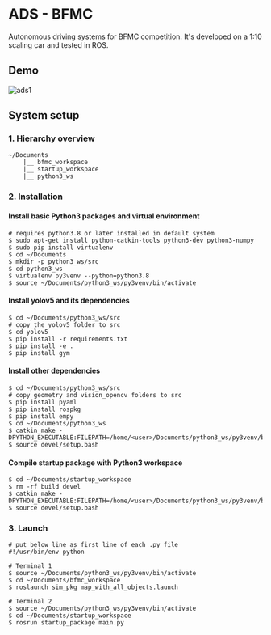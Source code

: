# ADS - BFMC
Autonomous driving systems for BFMC competition. It's developed on a 1:10 scaling car and tested in ROS.

## Demo
![ads1](https://user-images.githubusercontent.com/62132206/121524593-becad100-c9f7-11eb-96ff-b69331704710.gif)

## System setup
### 1. Hierarchy overview

    ~/Documents
        |__ bfmc_workspace
        |__ startup_workspace
        |__ python3_ws

### 2. Installation

#### Install basic Python3 packages and virtual environment
    
    # requires python3.8 or later installed in default system
    $ sudo apt-get install python-catkin-tools python3-dev python3-numpy
    $ sudo pip install virtualenv
    $ cd ~/Documents
    $ mkdir -p python3_ws/src
    $ cd python3_ws
    $ virtualenv py3venv --python=python3.8
    $ source ~/Documents/python3_ws/py3venv/bin/activate

#### Install yolov5 and its dependencies

    $ cd ~/Documents/python3_ws/src
    # copy the yolov5 folder to src
    $ cd yolov5
    $ pip install -r requirements.txt
    $ pip install -e .
    $ pip install gym

#### Install other dependencies

    $ cd ~/Documents/python3_ws/src
    # copy geometry and vision_opencv folders to src
    $ pip install pyaml
    $ pip install rospkg
    $ pip install empy
    $ cd ~/Documents/python3_ws
    $ catkin_make -DPYTHON_EXECUTABLE:FILEPATH=/home/<user>/Documents/python3_ws/py3venv/bin/python
    $ source devel/setup.bash

#### Compile startup package with Python3 workspace

    $ cd ~/Documents/startup_workspace
    $ rm -rf build devel
    $ catkin_make -DPYTHON_EXECUTABLE:FILEPATH=/home/<user>/Documents/python3_ws/py3venv/bin/python
    $ source devel/setup.bash

### 3. Launch

    # put below line as first line of each .py file
    #!/usr/bin/env python
    
    # Terminal 1
    $ source ~/Documents/python3_ws/py3venv/bin/activate
    $ cd ~/Documents/bfmc_workspace
    $ roslaunch sim_pkg map_with_all_objects.launch
    
    # Terminal 2
    $ source ~/Documents/python3_ws/py3venv/bin/activate
    $ cd ~/Documents/startup_workspace
    $ rosrun startup_package main.py
